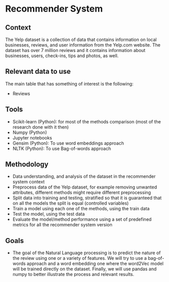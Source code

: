 # Recommender System

## Context

The Yelp dataset is a collection of data that contains information on local businesses, reviews, and user information from the Yelp.com website. The dataset has over 7 million reviews and it contains information about businesses, users, check-ins, tips and photos, as well.

## Relevant data to use

The main table that has something of interest is the following:
- Reviews

## Tools

- Scikit-learn (Python): for most of the methods comparison (most of the research done with it then)
- Numpy (Python)
- Jupyter notebooks
- Gensim (Python): To use word embeddings approach
- NLTK (Python): To use Bag-of-words approach

## Methodology

- Data understanding, and analysis of the dataset in the recommender system context
- Preprocess data of the Yelp dataset, for example removing unwanted attributes, different methods might require different preprocessing
- Split data into training and testing, stratified so that it is guaranteed that on all the models the split is equal (controlled variables)
- Train a model using each one of the methods, using the train data
- Test the model, using the test data
- Evaluate the model/method performance using a set of predefined metrics for all the recommender system version

## Goals

- The goal of the Natural Language processing is to predict the nature of the review using one or a variety of features.
We will try to use a bag-of-words approach and a word embedding one where the word2Vec model will be trained directly on
 the dataset. Finally, we will use pandas and numpy to better illustrate the process and relevant results.